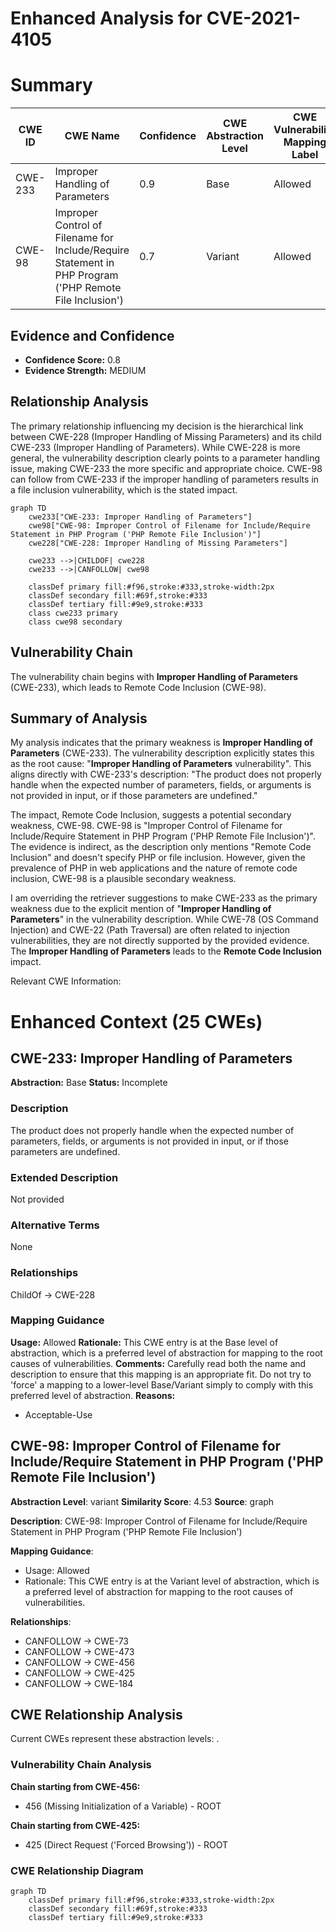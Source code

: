 # Enhanced Analysis for CVE-2021-4105

# Summary
| CWE ID | CWE Name | Confidence | CWE Abstraction Level | CWE Vulnerability Mapping Label | CWE-Vulnerability Mapping Notes |
|---|---|---|---|---|---|
| CWE-233 | Improper Handling of Parameters | 0.9 | Base | Allowed | Primary CWE |
| CWE-98 | Improper Control of Filename for Include/Require Statement in PHP Program ('PHP Remote File Inclusion') | 0.7 | Variant | Allowed | Secondary Candidate |

## Evidence and Confidence

*   **Confidence Score:** 0.8
*   **Evidence Strength:** MEDIUM

## Relationship Analysis
The primary relationship influencing my decision is the hierarchical link between CWE-228 (Improper Handling of Missing Parameters) and its child CWE-233 (Improper Handling of Parameters). While CWE-228 is more general, the vulnerability description clearly points to a parameter handling issue, making CWE-233 the more specific and appropriate choice. CWE-98 can follow from CWE-233 if the improper handling of parameters results in a file inclusion vulnerability, which is the stated impact.

```mermaid
graph TD
    cwe233["CWE-233: Improper Handling of Parameters"]
    cwe98["CWE-98: Improper Control of Filename for Include/Require Statement in PHP Program ('PHP Remote File Inclusion')"]
    cwe228["CWE-228: Improper Handling of Missing Parameters"]
    
    cwe233 -->|CHILDOF| cwe228
    cwe233 -->|CANFOLLOW| cwe98
    
    classDef primary fill:#f96,stroke:#333,stroke-width:2px
    classDef secondary fill:#69f,stroke:#333
    classDef tertiary fill:#9e9,stroke:#333
    class cwe233 primary
    class cwe98 secondary
```

## Vulnerability Chain
The vulnerability chain begins with **Improper Handling of Parameters** (CWE-233), which leads to Remote Code Inclusion (CWE-98).

## Summary of Analysis
My analysis indicates that the primary weakness is **Improper Handling of Parameters** (CWE-233). The vulnerability description explicitly states this as the root cause: "**Improper Handling of Parameters** vulnerability". This aligns directly with CWE-233's description: "The product does not properly handle when the expected number of parameters, fields, or arguments is not provided in input, or if those parameters are undefined."

The impact, Remote Code Inclusion, suggests a potential secondary weakness, CWE-98. CWE-98 is "Improper Control of Filename for Include/Require Statement in PHP Program ('PHP Remote File Inclusion')". The evidence is indirect, as the description only mentions "Remote Code Inclusion" and doesn't specify PHP or file inclusion. However, given the prevalence of PHP in web applications and the nature of remote code inclusion, CWE-98 is a plausible secondary weakness.

I am overriding the retriever suggestions to make CWE-233 as the primary weakness due to the explicit mention of "**Improper Handling of Parameters**" in the vulnerability description. While CWE-78 (OS Command Injection) and CWE-22 (Path Traversal) are often related to injection vulnerabilities, they are not directly supported by the provided evidence. The **Improper Handling of Parameters** leads to the **Remote Code Inclusion** impact.

Relevant CWE Information:

# Enhanced Context (25 CWEs)

## CWE-233: Improper Handling of Parameters
**Abstraction:** Base
**Status:** Incomplete

### Description
The product does not properly handle when the expected number of parameters, fields, or arguments is not provided in input, or if those parameters are undefined.

### Extended Description
Not provided

### Alternative Terms
None

### Relationships
ChildOf -> CWE-228

### Mapping Guidance
**Usage:** Allowed
**Rationale:** This CWE entry is at the Base level of abstraction, which is a preferred level of abstraction for mapping to the root causes of vulnerabilities.
**Comments:** Carefully read both the name and description to ensure that this mapping is an appropriate fit. Do not try to 'force' a mapping to a lower-level Base/Variant simply to comply with this preferred level of abstraction.
**Reasons:**
- Acceptable-Use

## CWE-98: Improper Control of Filename for Include/Require Statement in PHP Program ('PHP Remote File Inclusion')
**Abstraction Level**: variant
**Similarity Score**: 4.53
**Source**: graph

**Description**:
CWE-98: Improper Control of Filename for Include/Require Statement in PHP Program ('PHP Remote File Inclusion')

**Mapping Guidance**:
- Usage: Allowed
- Rationale: This CWE entry is at the Variant level of abstraction, which is a preferred level of abstraction for mapping to the root causes of vulnerabilities.

**Relationships**:
- CANFOLLOW -> CWE-73
- CANFOLLOW -> CWE-473
- CANFOLLOW -> CWE-456
- CANFOLLOW -> CWE-425
- CANFOLLOW -> CWE-184


## CWE Relationship Analysis

Current CWEs represent these abstraction levels: .


### Vulnerability Chain Analysis

**Chain starting from CWE-456:**
- 456 (Missing Initialization of a Variable) - ROOT


**Chain starting from CWE-425:**
- 425 (Direct Request ('Forced Browsing')) - ROOT



### CWE Relationship Diagram

```mermaid
graph TD
    classDef primary fill:#f96,stroke:#333,stroke-width:2px
    classDef secondary fill:#69f,stroke:#333
    classDef tertiary fill:#9e9,stroke:#333
```